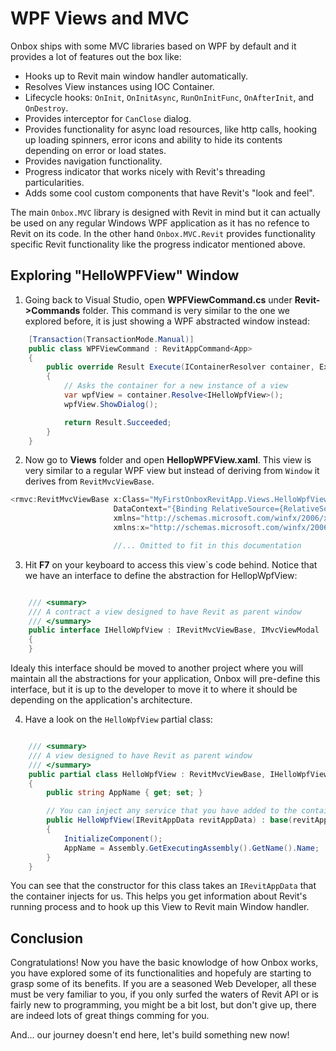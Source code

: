 # WPF Views and MVC

Onbox ships with some MVC libraries based on WPF by default and it provides a lot of features out the box like:

- Hooks up to Revit main window handler automatically.
- Resolves View instances using IOC Container.
- Lifecycle hooks: `OnInit`, `OnInitAsync`, `RunOnInitFunc`, `OnAfterInit`, and `OnDestroy`.
- Provides interceptor for `CanClose` dialog.
- Provides functionality for async load resources, like http calls, hooking up loading spinners, error icons and ability to hide its contents depending on error or load states.
- Provides navigation functionality.
- Progress indicator that works nicely with Revit's threading particularities.
- Adds some cool custom components that have Revit's "look and feel".

The main `Onbox.MVC` library is designed with Revit in mind but it can actually be used on any regular Windows WPF application as it has no refence to Revit on its code. In the other hand `Onbox.MVC.Revit` provides functionality specific Revit functionality like the progress indicator mentioned above.

## Exploring "HelloWPFView" Window

1. Going back to Visual Studio, open **WPFViewCommand.cs** under **Revit->Commands** folder. This command is very similar to the one we explored before, it is just showing a WPF abstracted window instead:

``` C#
    [Transaction(TransactionMode.Manual)]
    public class WPFViewCommand : RevitAppCommand<App>
    {
        public override Result Execute(IContainerResolver container, ExternalCommandData commandData, ref string message, ElementSet elements)
        {
            // Asks the container for a new instance of a view
            var wpfView = container.Resolve<IHelloWpfView>();
            wpfView.ShowDialog();

            return Result.Succeeded;
        }
    }
```

2. Now go to **Views** folder and open **HellopWPFView.xaml**. This view is very similar to a regular WPF view but instead of deriving from ``Window`` it derives from ``RevitMvcViewBase``.

``` C#
<rmvc:RevitMvcViewBase x:Class="MyFirstOnboxRevitApp.Views.HelloWpfView"
					   DataContext="{Binding RelativeSource={RelativeSource Self}}"
					   xmlns="http://schemas.microsoft.com/winfx/2006/xaml/presentation"
					   xmlns:x="http://schemas.microsoft.com/winfx/2006/xaml"

                       //... Omitted to fit in this documentation
```

3. Hit **F7** on your keyboard to access this view`s code behind. Notice that we have an interface to define the abstraction for HellopWpfView:

``` C#

    /// <summary>
    /// A contract a view designed to have Revit as parent window
    /// </summary>
    public interface IHelloWpfView : IRevitMvcViewBase, IMvcViewModal
    {
    }

```

Idealy this interface should be moved to another project where you will maintain all the abstractions for your application, Onbox will pre-define this interface, but it is up to the developer to move it to where it should be depending on the application's architecture.

4. Have a look on the ``HelloWpfView`` partial class:

``` C#

    /// <summary>
    /// A view designed to have Revit as parent window
    /// </summary>
    public partial class HelloWpfView : RevitMvcViewBase, IHelloWpfView
    {
        public string AppName { get; set; }

        // You can inject any service that you have added to the container in constructors
        public HelloWpfView(IRevitAppData revitAppData) : base(revitAppData)
        {
            InitializeComponent();
            AppName = Assembly.GetExecutingAssembly().GetName().Name;
        }
    }

```

You can see that the constructor for this class takes an ``IRevitAppData`` that the container injects for us. This helps you get information about Revit's running process and to hook up this View to Revit main Window handler.

## Conclusion

Congratulations! Now you have the basic knowlodge of how Onbox works, you have explored some of its functionalities and hopefuly are starting to grasp some of its benefits. If you are a seasoned Web Developer, all these must be very familiar to you, if you only surfed the waters of Revit API or is fairly new to programming, you might be a bit lost, but don't give up, there are indeed lots of great things comming for you. 

And... our journey doesn't end here, let's build something new now!